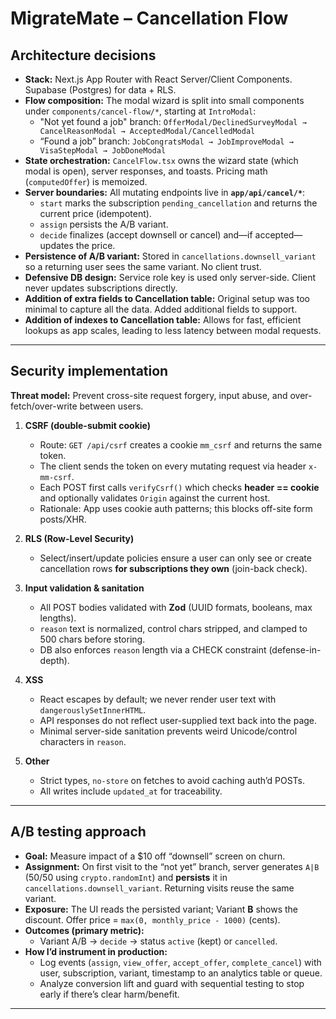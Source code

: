 # MigrateMate – Cancellation Flow 

## Architecture decisions
- **Stack:** Next.js App Router with React Server/Client Components. Supabase (Postgres) for data + RLS.  
- **Flow composition:** The modal wizard is split into small components under `components/cancel-flow/*`, starting at `IntroModal`:
  - "Not yet found a job" branch: `OfferModal/DeclinedSurveyModal → CancelReasonModal → AcceptedModal/CancelledModal`
  - “Found a job” branch: `JobCongratsModal → JobImproveModal → VisaStepModal → JobDoneModal`
- **State orchestration:** `CancelFlow.tsx` owns the wizard state (which modal is open), server responses, and toasts. Pricing math (`computedOffer`) is memoized.
- **Server boundaries:** All mutating endpoints live in **`app/api/cancel/*`**:
  - `start` marks the subscription `pending_cancellation` and returns the current price (idempotent).
  - `assign` persists the A/B variant.
  - `decide` finalizes (accept downsell or cancel) and—if accepted—updates the price.
- **Persistence of A/B variant:** Stored in `cancellations.downsell_variant` so a returning user sees the same variant. No client trust.
- **Defensive DB design:** Service role key is used only server-side. Client never updates subscriptions directly.
- **Addition of extra fields to Cancellation table:** Original setup was too minimal to capture all the data. Added additional fields to support.
- **Addition of indexes to Cancellation table:** Allows for fast, efficient lookups as app scales, leading to less latency between modal requests.

---

## Security implementation
**Threat model:** Prevent cross-site request forgery, input abuse, and over-fetch/over-write between users.

1. **CSRF (double-submit cookie)**
   - Route: `GET /api/csrf` creates a cookie `mm_csrf` and returns the same token.
   - The client sends the token on every mutating request via header `x-mm-csrf`.
   - Each POST first calls `verifyCsrf()` which checks **header == cookie** and optionally validates `Origin` against the current host.
   - Rationale: App uses cookie auth patterns; this blocks off-site form posts/XHR.

2. **RLS (Row-Level Security)**
   - Select/insert/update policies ensure a user can only see or create cancellation rows **for subscriptions they own** (join-back check).

3. **Input validation & sanitation**
   - All POST bodies validated with **Zod** (UUID formats, booleans, max lengths).
   - `reason` text is normalized, control chars stripped, and clamped to 500 chars before storing.
   - DB also enforces `reason` length via a CHECK constraint (defense-in-depth).

4. **XSS**
   - React escapes by default; we never render user text with `dangerouslySetInnerHTML`.
   - API responses do not reflect user-supplied text back into the page.
   - Minimal server-side sanitation prevents weird Unicode/control characters in `reason`.

5. **Other**
   - Strict types, `no-store` on fetches to avoid caching auth’d POSTs.
   - All writes include `updated_at` for traceability.

---

## A/B testing approach
- **Goal:** Measure impact of a $10 off “downsell” screen on churn.
- **Assignment:** On first visit to the “not yet” branch, server generates `A|B` (50/50 using `crypto.randomInt`) and **persists** it in `cancellations.downsell_variant`. Returning visits reuse the same variant.
- **Exposure:** The UI reads the persisted variant; Variant **B** shows the discount. Offer price = `max(0, monthly_price - 1000)` (cents).
- **Outcomes (primary metric):**
  - Variant A/B → `decide` → status `active` (kept) or `cancelled`.
- **How I’d instrument in production:**
  - Log events (`assign`, `view_offer`, `accept_offer`, `complete_cancel`) with user, subscription, variant, timestamp to an analytics table or queue.
  - Analyze conversion lift and guard with sequential testing to stop early if there’s clear harm/benefit.

---
